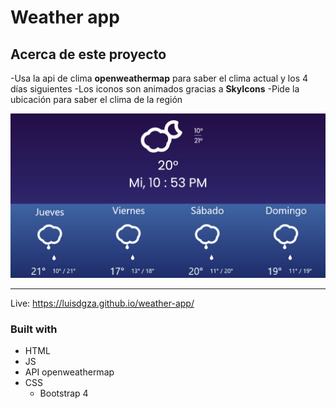 # Weather app 

## Acerca de este proyecto

-Usa la api de clima <b>openweathermap</b> para saber el clima actual y los 4 días siguientes
-Los iconos son animados gracias a <b>SkyIcons</b>
-Pide la ubicación para saber el clima de la región

<img src="./ss-weather.jpeg" alt="screenshot-desktop" width="800">

---

Live: https://luisdgza.github.io/weather-app/

### Built with

- HTML
- JS
 - API openweathermap
- CSS
  - Bootstrap 4
